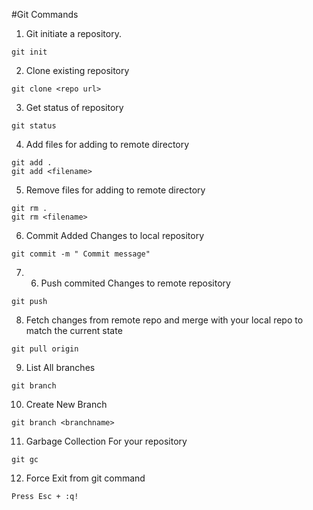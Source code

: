 #Git Commands

1. Git initiate a repository.

```
git init
```
2. Clone existing repository

```
git clone <repo url>
```
3. Get status of repository
```
git status
```
4. Add files for adding to remote directory

```
git add .
git add <filename>
```
5. Remove files for adding to remote directory

```
git rm .
git rm <filename>
```
6. Commit Added Changes to local repository
```
git commit -m " Commit message"
```
7. 6. Push commited Changes to remote repository
```
git push
```
8. Fetch changes from remote repo and merge with your local repo to match the current state

```
git pull origin
```
9. List All branches
```
git branch
```
10. Create New Branch
```
git branch <branchname>
```
11. Garbage Collection For your repository
```
git gc
```
12. Force Exit from git command
```
Press Esc + :q! 
```
